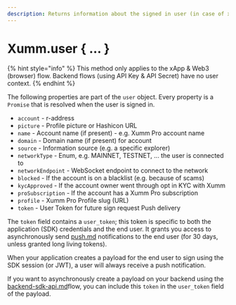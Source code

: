 ```yaml
---
description: Returns information about the signed in user (in case of xApp or Web3 flow).
---
```


# Xumm.user { ... }

{% hint style="info" %}
This method only applies to the xApp & Web3 (browser) flow. Backend flows (using API Key & API Secret) have no user context.
{% endhint %}

The following properties are part of the `user` object. Every property is a `Promise` that is resolved when the user is signed in.

* `account` - r-address
* `picture` - Profile picture or Hashicon URL
* `name` - Account name (if present) - e.g. Xumm Pro account name
* `domain` - Domain name (if present) for account
* `source` - Information source (e.g. a specific explorer)
* `networkType` - Enum, e.g. MAINNET, TESTNET, ... the user is connected to
* `networkEndpoint` - WebSocket endpoint to connect to the network
* `blocked` - If the account is on a blacklist (e.g. because of scams)
* `kycApproved` - If the account owner went through opt in KYC with Xumm
* `proSubscription` - If the account has a Xumm Pro subscription
* `profile` - Xumm Pro Profile slug (URL)
* `token` - User Token for future sign request Push delivery

The `token` field contains a `user_token`; this token is specific to both the application (SDK) credentials and the end user. It grants you access to asynchronously send [push.md](../../concepts/payloads-sign-requests/delivery/push.md "mention") notifications to the end user (for 30 days, unless granted long living tokens).

When your application creates a payload for the end user to sign using the SDK session (or JWT), a user will always receive a push notification.

If you want to asynchronously create a payload on your backend using the [backend-sdk-api.md](../../environments/backend-sdk-api.md "mention")flow, you can include this `token` in the `user_token` field of the payload.

